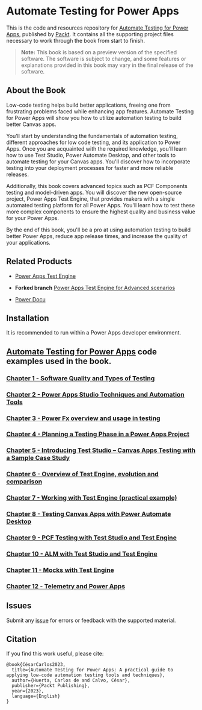 # Automate Testing for Power Apps
This is the code and resources repository for [Automate Testing for Power Apps](https://packt.link/3wNvV), published by [Packt](https://www.packtpub.com/?utm_source=github). It contains all the supporting project files necessary to work through the book from start to finish. 

> **Note:** This book is based on a preview version of the specified software. The software is subject to change, and some features or explanations provided in this book may vary in the final release of the software.


## About the Book
Low-code testing helps build better applications, freeing one from frustrating problems faced while enhancing app features. Automate Testing for Power Apps will show you how to utilize automation testing to build better Canvas apps.

You’ll start by understanding the fundamentals of automation testing, different approaches for low code testing, and its application to Power Apps. Once you are acquainted with the required knowledge, you’ll learn how to use Test Studio, Power Automate Desktop, and other tools to automate testing for your Canvas apps. You'll discover how to incorporate testing into your deployment processes for faster and more reliable releases.

Additionally, this book covers advanced topics such as PCF Components testing and model-driven apps. You will discover the new open-source project, Power Apps Test Engine, that provides makers with a single automated testing platform for all Power Apps. You'll learn how to test these more complex components to ensure the highest quality and business value for your Power Apps.

By the end of this book, you'll be a pro at using automation testing to build better Power Apps, reduce app release times, and increase the quality of your applications.

## Related Products
* [Power Apps Test Engine](https://github.com/microsoft/PowerApps-TestEngine)

* **Forked branch** [Power Apps Test Engine for Advanced scenarios](https://github.com/carloshm/PowerApps-TestEngine/tree/preview-mocks)

* [Power Docu](https://github.com/modery/PowerDocu/releases/tag/v-1.2.4)

## Installation
It is recommended to run within a Power Apps developer environment.

## [Automate Testing for Power Apps](https://github.com/PacktPublishing/Automate-Testing-for-Power-Apps/archive/refs/heads/main.zip) code examples used in the book.

### [Chapter 1 - Software Quality and Types of Testing](chapter-01/README.md)

### [Chapter 2 - Power Apps Studio Techniques and Automation Tools](chapter-02/README.md)

### [Chapter 3 - Power Fx overview and usage in testing](chapter-03/README.md)

### [Chapter 4 - Planning a Testing Phase in a Power Apps Project](chapter-04/README.md)

### [Chapter 5 - Introducing Test Studio – Canvas Apps Testing with a Sample Case Study](chapter-05/README.md)

### [Chapter 6 - Overview of Test Engine, evolution and comparison](chapter-06/README.md)

### [Chapter 7 - Working with Test Engine (practical example)](chapter-07/README.md)

### [Chapter 8 - Testing Canvas Apps with Power Automate Desktop](chapter-08/README.md)

### [Chapter 9 - PCF Testing with Test Studio and Test Engine](chapter-09/README.md)

### [Chapter 10 - ALM with Test Studio and Test Engine](chapter-10/README.md)

### [Chapter 11 - Mocks with Test Engine](chapter-11/README.md)

### [Chapter 12 - Telemetry and Power Apps](chapter-12/README.md)

## Issues
Submit any [issue](https://github.com/PacktPublishing/Automate-Testing-for-Power-Apps/issues) for errors or feedback with the supported material.

## Citation
If you find this work useful, please cite:

```
@book{CésarCarlos2023,
  title={Automate Testing for Power Apps: A practical guide to applying low-code automation testing tools and techniques},
  author={Huerta, Carlos de and Calvo, César},
  publisher={Packt Publishing},
  year={2023},
  language={English}
}

```
